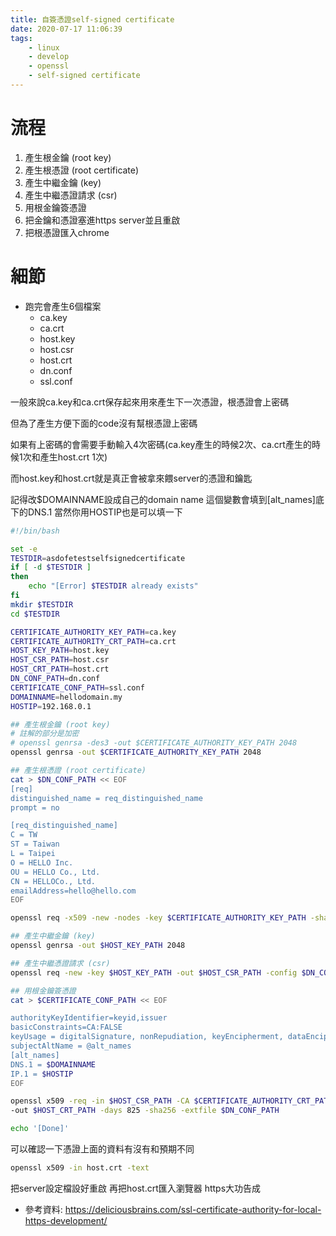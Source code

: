```yaml
---
title: 自簽憑證self-signed certificate
date: 2020-07-17 11:06:39
tags:
	- linux
	- develop
	- openssl
	- self-signed certificate
---
```


# 流程

1. 產生根金鑰 (root key)
2. 產生根憑證 (root certificate)
3. 產生中繼金鑰 (key)
4. 產生中繼憑證請求 (csr)
5. 用根金鑰簽憑證
6. 把金鑰和憑證塞進https server並且重啟
7. 把根憑證匯入chrome

# 細節

* 跑完會產生6個檔案
	- ca.key
	- ca.crt
	- host.key
	- host.csr
	- host.crt
	- dn.conf
	- ssl.conf

一般來說ca.key和ca.crt保存起來用來產生下一次憑證，根憑證會上密碼

但為了產生方便下面的code沒有幫根憑證上密碼

如果有上密碼的會需要手動輸入4次密碼(ca.key產生的時候2次、ca.crt產生的時候1次和產生host.crt 1次)

而host.key和host.crt就是真正會被拿來餵server的憑證和鑰匙

記得改$DOMAINNAME設成自己的domain name
這個變數會填到[alt_names]底下的DNS.1
當然你用HOSTIP也是可以填一下

```sh
#!/bin/bash

set -e
TESTDIR=asdofetestselfsignedcertificate
if [ -d $TESTDIR ]
then
	echo "[Error] $TESTDIR already exists"
fi
mkdir $TESTDIR
cd $TESTDIR

CERTIFICATE_AUTHORITY_KEY_PATH=ca.key
CERTIFICATE_AUTHORITY_CRT_PATH=ca.crt
HOST_KEY_PATH=host.key
HOST_CSR_PATH=host.csr
HOST_CRT_PATH=host.crt
DN_CONF_PATH=dn.conf
CERTIFICATE_CONF_PATH=ssl.conf
DOMAINNAME=hellodomain.my
HOSTIP=192.168.0.1

## 產生根金鑰 (root key)
# 註解的部分是加密
# openssl genrsa -des3 -out $CERTIFICATE_AUTHORITY_KEY_PATH 2048
openssl genrsa -out $CERTIFICATE_AUTHORITY_KEY_PATH 2048

## 產生根憑證 (root certificate)
cat > $DN_CONF_PATH << EOF
[req]
distinguished_name = req_distinguished_name
prompt = no

[req_distinguished_name]
C = TW
ST = Taiwan
L = Taipei
O = HELLO Inc.
OU = HELLO Co., Ltd.
CN = HELLOCo., Ltd.
emailAddress=hello@hello.com
EOF

openssl req -x509 -new -nodes -key $CERTIFICATE_AUTHORITY_KEY_PATH -sha256 -days 3650 -config $DN_CONF_PATH -out $CERTIFICATE_AUTHORITY_CRT_PATH

## 產生中繼金鑰 (key)
openssl genrsa -out $HOST_KEY_PATH 2048

## 產生中繼憑證請求 (csr)
openssl req -new -key $HOST_KEY_PATH -out $HOST_CSR_PATH -config $DN_CONF_PATH

## 用根金鑰簽憑證
cat > $CERTIFICATE_CONF_PATH << EOF

authorityKeyIdentifier=keyid,issuer
basicConstraints=CA:FALSE	
keyUsage = digitalSignature, nonRepudiation, keyEncipherment, dataEncipherment
subjectAltName = @alt_names
[alt_names]
DNS.1 = $DOMAINNAME
IP.1 = $HOSTIP
EOF

openssl x509 -req -in $HOST_CSR_PATH -CA $CERTIFICATE_AUTHORITY_CRT_PATH -CAkey $CERTIFICATE_AUTHORITY_KEY_PATH -CAcreateserial \
-out $HOST_CRT_PATH -days 825 -sha256 -extfile $DN_CONF_PATH

echo '[Done]'

```


可以確認一下憑證上面的資料有沒有和預期不同
```sh
openssl x509 -in host.crt -text
```

把server設定檔設好重啟
再把host.crt匯入瀏覽器
https大功告成

* 參考資料: https://deliciousbrains.com/ssl-certificate-authority-for-local-https-development/